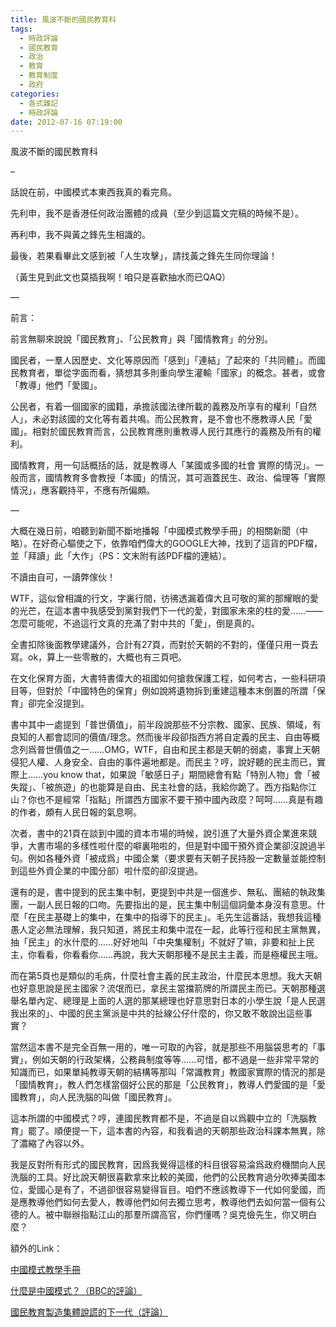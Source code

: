 ```yaml
---
title: 風波不斷的國民教育科
tags:
  - 時政評論
  - 國民教育
  - 政治
  - 教育
  - 教育制度
  - 政府
categories:
  - 各式雜記
  - 時政評論
date: 2012-07-16 07:19:00
---
```


風波不斷的國民教育科

&#8211;

話說在前，中國模式本東西我真的看完鳥。

先利申，我不是香港任何政治團體的成員（至少到這篇文完稿的時候不是）。

再利申，我不與黃之鋒先生相識的。

最後，若果看畢此文感到被「人生攻擊」，請找黃之鋒先生同你理論！

（黃生見到此文也莫插我啊！咱只是喜歡抽水而已QAQ）

&#8212;
<a name="more"></a>

前言：

前言無聊來說說「國民教育」、「公民教育」與「國情教育」的分別。

國民者，一羣人因歷史、文化等原因而「感到」「連結」了起來的「共同體」。而國民教育者，單從字面而看，猜想其多則重向學生灌輸「國家」的概念。甚者，或會「教導」他們「愛國」。

公民者，有着一個國家的國籍，承擔該國法律所載的義務及所享有的權利「自然人」，未必對該國的文化等有着共鳴。而公民教育，是不會也不應教導人民「愛國」。相對於國民教育而言，公民教育應則重教導人民行其應行的義務及所有的權利。

國情教育，用一句話概括的話，就是教導人「某國或多國的社會 實際的情況」。一般而言，國情教育多會教授「本國」的情況，其可涵蓋民生、政治、倫理等「實際情況」，應客觀持平，不應有所偏頗。

&#8212;

大概在幾日前，咱聽到新聞不斷地播報「中國模式教學手冊」的相關新聞（中略）。在好奇心驅使之下，依靠咱們偉大的GOOGLE大神，找到了這貨的PDF檔，並「拜讀」此「大作」（PS：文末附有該PDF檔的連結）。

不讀由自可，一讀弊傢伙！

WTF，這似曾相識的行文，字裏行間，彷彿透漏着偉大且可敬的黨的那耀眼的愛的光芒，在這本書中我感受到黨對我們下一代的愛，對國家未來的柱的愛……——怎麼可能呢，不過這行文真的充滿了對中共的「愛」，倒是真的。

全書扣除後面教學建議外，合計有27頁，而對於天朝的不對的，僅僅只用一頁去寫。ok，算上一些零散的，大概也有三頁吧。

在文化保育方面，大書特書偉大的祖國如何搶救保護工程，如何考古，一些科研項目等，但對於「中國特色的保育」例如說將遺物拆到重建這種本末倒置的所謂「保育」卻完全沒提到。

書中其中一處提到「普世價值」，前半段說那些不分宗教、國家、民族、領域，有良知的人都會認同的價值/理念。然而後半段卻指西方將自定義的民主、自由等概念列爲普世價值之一……OMG，WTF，自由和民主都是天朝的弱處，事實上天朝侵犯人權、人身安全、自由的事件遍地都是。而民主？哼，說好聽的民主而已，實際上……you know that，如果說「敏感日子」期間總會有點「特別人物」會「被失蹤」、「被旅遊」的也能算是自由、民主社會的話，我給你跪了。西方指點你江山？你也不是經常「指點」所謂西方國家不要干預中國內政麼？呵呵……真是有趣的作者，頗有人民日報的氣息啊。

次者，書中的21頁在談到中國的資本市場的時候，說引進了大量外資企業進來競爭，大書市場的多樣性啦什麼的噼裏啪啦的，但是對中國干預外資企業卻沒說過半句。例如各種外資「被成爲」中國企業（要求要有天朝子民持股一定數量並能控制到這些外資企業的中國分部）啦什麼的卻沒提過。

還有的是，書中提到的民主集中制，更提到中共是一個進步、無私、團結的執政集團，一副人民日報的口吻。先要指出的是，民主集中制這個詞彙本身沒有意思。什麼「在民主基礎上的集中，在集中的指導下的民主」。毛先生這番話，我想我這種愚人定必無法理解，我只知道，將民主和集中混在一起，此等行徑和民主黨無異，抽「民主」的水什麼的……好好地叫「中央集權制」不就好了嘛，非要和扯上民主，你看看，你看看你……再說，我大天朝那種不是民主主義，而是極權民主哦。

而在第5頁也是類似的毛病，什麼社會主義的民主政治，什麼民本思想。我大天朝也好意思說是民主國家？流氓而已，拿民主當擋箭牌的所謂民主而已。天朝那種選舉名單內定、總理是上面的人選的那某總理也好意思對日本的小學生說「是人民選我出來的」、中國的民主黨派是中共的扯線公仔什麼的，你又敢不敢說出這些事實？

當然這本書不是完全百無一用的，唯一可取的內容，就是那些不用腦袋思考的「事實」，例如天朝的行政架構，公務員制度等等……可惜，都不過是一些非常平常的知識而已，如果單純教導天朝的結構等那叫「常識教育」教國家實際的情況的那是「國情教育」，教人們怎樣當個好公民的那是「公民教育」，教導人們愛國的是「愛國教育」，向人民洗腦的叫做「國民教育」。

這本所謂的中國模式？哼，連國民教育都不是，不過是自以爲觀中立的「洗腦教育」罷了。順便提一下，這本書的內容，和我看過的天朝那些政治科課本無異，除了濃縮了內容以外。

我是反對所有形式的國民教育，因爲我覺得這樣的科目很容易淪爲政府機關向人民洗腦的工具。好比說天朝很喜歡拿來比較的美國，他們的公民教育過分吹捧美國本位，愛國心是有了，不過卻很容易變得盲目。咱們不應該教導下一代如何愛國，而是應教導他們如何去愛人，教導他們如何去獨立思考，教導他們去如何當一個有公德的人。被中聯辦指點江山的那羣所謂高官，你們懂嗎？吳克儉先生，你又明白麼？

額外的Link：

[中國模式教學手冊](https://docs.google.com/open?id=0BxxwTmzILcb2cWJzY1FaTmVFSmM)

[什麼是中國模式？（BBC的評論）](http://www.bbc.co.uk/zhongwen/trad/china/2011/03/110302_cr_chinamodel.shtml)

[國民教育製造集體說謊的下一代（評論）](http://samngx123gmail.blogspot.hk/2011/05/blog-post_11.html)
